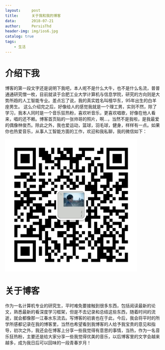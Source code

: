 ```yaml
---
layout:     post
title:      关于我和我的博客
data:       2018-07-21
author:     PersisThd
header-img: img/ios6.jpg
catalog: true
tags:
    - 生活
---
```


# 介绍下我

博客的第一段文字还是说明下我吧，本人呢不是什么大牛，也不是什么名流，普普通通研究僧一枚，目前就读于合肥工业大学计算机与信息学院，研究的方向则是大势所趋的人工智能专业。差点忘了说，我的真实姓名叫檀华东，95年出生的白羊座男生。
这么介绍完之后，好像给人的感觉我就是一个理工男，实则不然，除了学习，我本人同时是一个音乐狂热粉，喜欢听音乐，更喜欢唱歌，好像在他人看来，唱的还不赖。博客首页贴的一张帅哥的照片，啊...，当然不是我啦，是我最爱的偶像林俊杰。除此之外，我也爱运动，篮球，羽毛球，健身，样样有一点。如果你也热爱音乐，从事人工智能方面的工作，欢迎和我私聊，我的微信如下：


![](https://raw.githubusercontent.com/tanhuadong/tanhuadong.github.io/master/img/MyWechat.jpg)


# 关于博客

作为一名计算机专业的研究生，平时难免要接触到很多东西，包括阅读最新的论文，熟悉最新的看深度学习框架，但是不去记录和总结这些东西，随着时间的流逝，就会都像那一江春水东流去。写博客的初衷也在于此，今后，我会将平时的所学所感都记录在我的博客里，当然也希望看到我博客的人给予我宝贵的意见和指导，初次之外，我还会在博客上分享一些我觉得有意思的事情，当热，作为一名音乐狂热粉，主要还是给大家分享一些我觉得优美的音乐，以后博客里的文字会越来越多，成为我日后可以回味的一段青春岁月！
